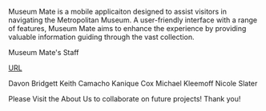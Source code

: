 Museum Mate is a mobile applicaiton designed to assist visitors in navigating the Metropolitan Museum. A user-friendly interface with a range of features, Museum Mate aims to enhance the experience by providing valuable information guiding through the vast collection. 

Museum Mate's Staff

[URL](https://strong-scone-f8ce93.netlify.app/)

Davon Bridgett 
Keith Camacho
Kanique Cox 
Michael Kleemoff 
Nicole Slater 

Please Visit the About Us to collaborate on future projects!
Thank you!



